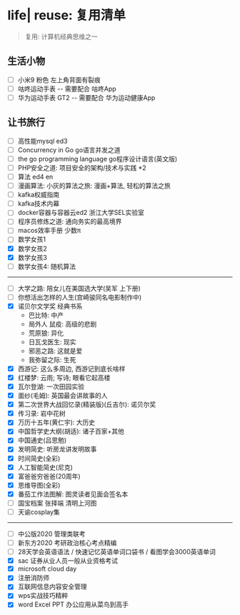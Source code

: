 # life| reuse: 复用清单
> 复用: 计算机经典思维之一

## 生活小物

- [ ] 小米9 粉色 左上角背面有裂痕
- [ ] 咕咚运动手表 -- 需要配合 咕咚App
- [ ] 华为运动手表 GT2 -- 需要配合 华为运动健康App

## 让书旅行

- [ ] 高性能mysql ed3
- [ ] Concurrency in Go go语言并发之道
- [ ] the go programming language go程序设计语言(英文版)
- [ ] PHP安全之道: 项目安全的架构/技术与实践 *2
- [ ] 算法 ed4 en
- [ ] 漫画算法: 小灰的算法之旅: 漫画+算法, 轻松的算法之旅
- [ ] kafka权威指南
- [ ] kafka技术内幕
- [ ] docker容器与容器云ed2 浙江大学SEL实验室
- [ ] 程序员修炼之道: 通向务实的最高境界
- [ ] macos效率手册 少数π
- [ ] 数学女孩1
- [x] 数学女孩2
- [x] 数学女孩3
- [ ] 数学女孩4: 随机算法

---

- [ ] 大学之路: 陪女儿在美国选大学(吴军 上下册)
- [ ] 你想活出怎样的人生(宫崎骏同名电影制作中)
- [x] 诺贝尔文学奖 经典书系
  - 巴比特: 中产
  - 局外人 鼠疫: 高级的悲剧
  - 荒原狼: 异化
  - 日瓦戈医生: 现实
  - 邪恶之路: 这就是爱
  - 我弥留之际: 生死
- [x] 西游记: 这么多周边, 西游记到底长啥样
- [x] 红楼梦: 云雨; 写诗; 眼看它起高楼
- [x] 瓦尔登湖: 一次田园实验
- [x] 面纱(毛姆): 英国最会讲故事的人
- [x] 第二次世界大战回忆录(精装版)(丘吉尔): 诺贝尔奖
- [x] 传习录: 岩中花树
- [x] 万历十五年(黄仁宇): 大历史
- [x] 中国哲学史大纲(胡适): 诸子百家+其他
- [x] 中国通史(吕思勉)
- [x] 发明简史: 听房龙讲发明故事
- [x] 时间简史(全彩)
- [x] 人工智能简史(尼克)
- [x] 富爸爸穷爸爸(20周年)
- [x] 思维导图(全彩)
- [x] 番茄工作法图解: 图灵读者见面会签名本
- [ ] 国宝档案 张择端 清明上河图
- [ ] 天谕cosplay集

---

- [ ] 中公版2020 管理类联考
- [ ] 新东方2020 考研政治核心考点精编
- [ ] 28天学会英语语法 / 快速记忆英语单词口袋书 / 看图学会3000英语单词
- [x] sac 证券从业人员一般从业资格考试
- [x] microsoft cloud day
- [x] 注册消防师
- [x] 互联网信息内容安全管理
- [x] wps实战技巧精粹
- [x] word Excel PPT 办公应用从菜鸟到高手
